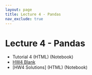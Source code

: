 ```yaml
---
layout: page
title: Lecture 4 - Pandas
nav_exclude: true
---
```


# Lecture 4 - Pandas

- Tutorial 4 (HTML) (Notebook)
- [HW4 Blank](https://drive.google.com/file/d/1rrH-lVxCk5taV6A9e2sTdjizLlPWjtWF/view?usp=drive_link)
- [HW4 Solutions] (HTML) (Notebook)